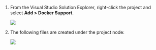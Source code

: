 1. From the Visual Studio Solution Explorer, right-click the project and select **Add > Docker Support**.

    ![][0]

1. The following files are created under the project node:

    ![][1]

[0]: ./media/vs-docker-add-docker-support/add-docker-support.png
[1]: ./media/vs-docker-add-docker-support/docker-files-added.png